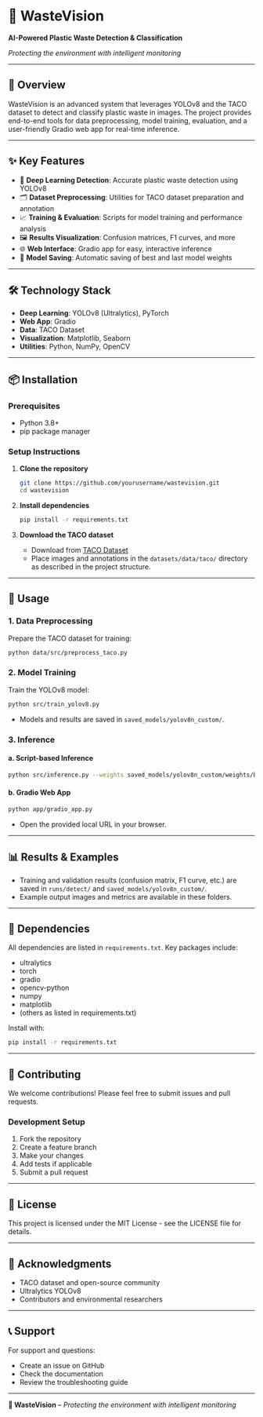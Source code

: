 # 🧴 WasteVision

**AI-Powered Plastic Waste Detection & Classification**

_Protecting the environment with intelligent monitoring_

---

## 🚀 Overview

WasteVision is an advanced system that leverages YOLOv8 and the TACO dataset to detect and classify plastic waste in images. The project provides end-to-end tools for data preprocessing, model training, evaluation, and a user-friendly Gradio web app for real-time inference.

---

## ✨ Key Features

- 🧠 **Deep Learning Detection**: Accurate plastic waste detection using YOLOv8
- 🗂️ **Dataset Preprocessing**: Utilities for TACO dataset preparation and annotation
- 📈 **Training & Evaluation**: Scripts for model training and performance analysis
- 🖼️ **Results Visualization**: Confusion matrices, F1 curves, and more
- 🌐 **Web Interface**: Gradio app for easy, interactive inference
- 💾 **Model Saving**: Automatic saving of best and last model weights

---

## 🛠️ Technology Stack

- **Deep Learning**: YOLOv8 (Ultralytics), PyTorch
- **Web App**: Gradio
- **Data**: TACO Dataset
- **Visualization**: Matplotlib, Seaborn
- **Utilities**: Python, NumPy, OpenCV

---

## 📦 Installation

### Prerequisites

- Python 3.8+
- pip package manager

### Setup Instructions

1. **Clone the repository**
   ```bash
   git clone https://github.com/yourusername/wastevision.git
   cd wastevision
   ```

2. **Install dependencies**
   ```bash
   pip install -r requirements.txt
   ```

3. **Download the TACO dataset**  
   - Download from [TACO Dataset](https://tacodataset.org/)
   - Place images and annotations in the `datasets/data/taco/` directory as described in the project structure.

---

## 🎯 Usage

### 1. Data Preprocessing

Prepare the TACO dataset for training:
```bash
python data/src/preprocess_taco.py
```

### 2. Model Training

Train the YOLOv8 model:
```bash
python src/train_yolov8.py
```
- Models and results are saved in `saved_models/yolov8n_custom/`.

### 3. Inference

#### a. Script-based Inference
```bash
python src/inference.py --weights saved_models/yolov8n_custom/weights/best.pt --source path/to/image_or_folder
```

#### b. Gradio Web App
```bash
python app/gradio_app.py
```
- Open the provided local URL in your browser.

---

## 📊 Results & Examples

- Training and validation results (confusion matrix, F1 curve, etc.) are saved in `runs/detect/` and `saved_models/yolov8n_custom/`.
- Example output images and metrics are available in these folders.

---

## 🧩 Dependencies

All dependencies are listed in `requirements.txt`. Key packages include:

- ultralytics
- torch
- gradio
- opencv-python
- numpy
- matplotlib
- (others as listed in requirements.txt)

Install with:
```bash
pip install -r requirements.txt
```

---

## 🤝 Contributing

We welcome contributions! Please feel free to submit issues and pull requests.

### Development Setup

1. Fork the repository
2. Create a feature branch
3. Make your changes
4. Add tests if applicable
5. Submit a pull request

---

## 📄 License

This project is licensed under the MIT License - see the LICENSE file for details.

---

## 🙏 Acknowledgments

- TACO dataset and open-source community
- Ultralytics YOLOv8
- Contributors and environmental researchers

---

## 📞 Support

For support and questions:

- Create an issue on GitHub
- Check the documentation
- Review the troubleshooting guide

---

**🧴 WasteVision** – _Protecting the environment with intelligent monitoring_ 
